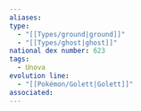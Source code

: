 ```yaml
---
aliases: 
type:
  - "[[Types/ground|ground]]"
  - "[[Types/ghost|ghost]]"
national dex number: 623
tags:
  - Unova
evolution line:
  - "[[Pokémon/Golett|Golett]]"
associated: 
---
```

